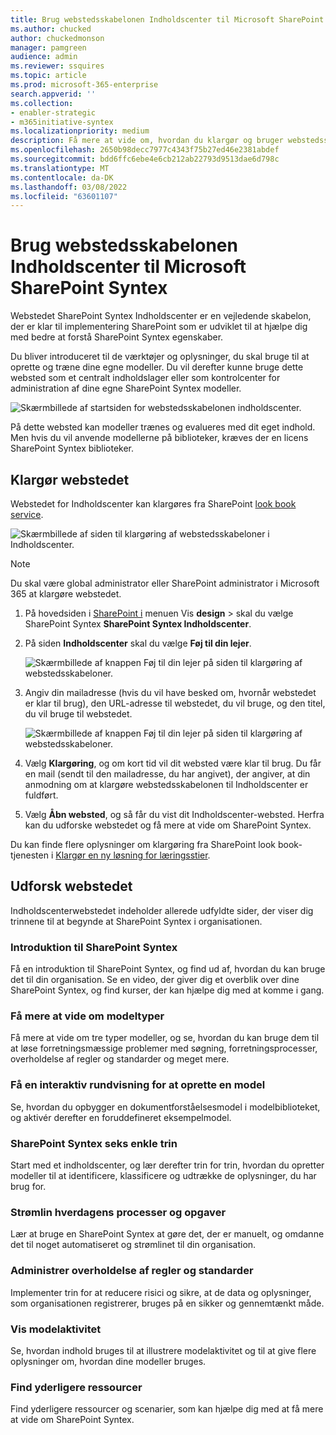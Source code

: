 ```yaml
---
title: Brug webstedsskabelonen Indholdscenter til Microsoft SharePoint Syntex
ms.author: chucked
author: chuckedmonson
manager: pamgreen
audience: admin
ms.reviewer: ssquires
ms.topic: article
ms.prod: microsoft-365-enterprise
search.appverid: ''
ms.collection:
- enabler-strategic
- m365initiative-syntex
ms.localizationpriority: medium
description: Få mere at vide om, hvordan du klargør og bruger webstedsskabelonen Indholdscenter i Microsoft SharePoint Syntex.
ms.openlocfilehash: 2650b98decc7977c4343f75b27ed46e2381abdef
ms.sourcegitcommit: bdd6ffc6ebe4e6cb212ab22793d9513dae6d798c
ms.translationtype: MT
ms.contentlocale: da-DK
ms.lasthandoff: 03/08/2022
ms.locfileid: "63601107"
---
```

# <a name="use-the-content-center-site-template-for-microsoft-sharepoint-syntex"></a>Brug webstedsskabelonen Indholdscenter til Microsoft SharePoint Syntex

Webstedet SharePoint Syntex Indholdscenter er en vejledende skabelon, der er klar til implementering SharePoint som er udviklet til at hjælpe dig med bedre at forstå SharePoint Syntex egenskaber.

Du bliver introduceret til de værktøjer og oplysninger, du skal bruge til at oprette og træne dine egne modeller. Du vil derefter kunne bruge dette websted som et centralt indholdslager eller som kontrolcenter for administration af dine egne SharePoint Syntex modeller.

![Skærmbillede af startsiden for webstedsskabelonen indholdscenter.](../media/content-understanding/content-center-site-home-page.png)

På dette websted kan modeller trænes og evalueres med dit eget indhold. Men hvis du vil anvende modellerne på biblioteker, kræves der en licens SharePoint Syntex biblioteker.  

## <a name="provision-the-site"></a>Klargør webstedet

Webstedet for Indholdscenter kan klargøres fra SharePoint [look book service](https://lookbook.microsoft.com/).

![Skærmbillede af siden til klargøring af webstedsskabeloner i Indholdscenter.](../media/content-understanding/content-center-site-provisioning-page.png)

> [!NOTE]
> Du skal være global administrator eller SharePoint administrator i Microsoft 365 at klargøre webstedet.

1. På hovedsiden i [SharePoint i](https://lookbook.microsoft.com/) menuen Vis **design**  >  skal du vælge SharePoint Syntex **SharePoint Syntex Indholdscenter**.

2. På siden **Indholdscenter** skal du vælge **Føj til din lejer**.

    ![Skærmbillede af knappen Føj til din lejer på siden til klargøring af webstedsskabeloner.](../media/content-understanding/content-center-site-add-to-your-tenant.png)

3. Angiv din mailadresse (hvis du vil have besked om, hvornår webstedet er klar til brug), den URL-adresse til webstedet, du vil bruge, og den titel, du vil bruge til webstedet. 

    ![Skærmbillede af knappen Føj til din lejer på siden til klargøring af webstedsskabeloner.](../media/content-understanding/content-center-email-and-url.png)

4. Vælg **Klargøring**, og om kort tid vil dit websted være klar til brug. Du får en mail (sendt til den mailadresse, du har angivet), der angiver, at din anmodning om at klargøre webstedsskabelonen til Indholdscenter er fuldført.

5. Vælg **Åbn websted**, og så får du vist dit Indholdscenter-websted. Herfra kan du udforske webstedet og få mere at vide om SharePoint Syntex. 

Du kan finde flere oplysninger om klargøring fra SharePoint look book-tjenesten i [Klargør en ny løsning for læringsstier](/office365/customlearning/custom_provision).

## <a name="explore-the-site"></a>Udforsk webstedet

Indholdscenterwebstedet indeholder allerede udfyldte sider, der viser dig trinnene til at begynde at SharePoint Syntex i organisationen. 

### <a name="get-started-with-sharepoint-syntex"></a>Introduktion til SharePoint Syntex

Få en introduktion til SharePoint Syntex, og find ud af, hvordan du kan bruge det til din organisation. Se en video, der giver dig et overblik over dine SharePoint Syntex, og find kurser, der kan hjælpe dig med at komme i gang.

### <a name="learn-about-model-types"></a>Få mere at vide om modeltyper

Få mere at vide om tre typer modeller, og se, hvordan du kan bruge dem til at løse forretningsmæssige problemer med søgning, forretningsprocesser, overholdelse af regler og standarder og meget mere.

### <a name="take-an-interactive-tour-to-create-a-model"></a>Få en interaktiv rundvisning for at oprette en model

Se, hvordan du opbygger en dokumentforståelsesmodel i modelbiblioteket, og aktivér derefter en foruddefineret eksempelmodel.

### <a name="sharepoint-syntex-in-six-simple-steps"></a>SharePoint Syntex seks enkle trin

Start med et indholdscenter, og lær derefter trin for trin, hvordan du opretter modeller til at identificere, klassificere og udtrække de oplysninger, du har brug for.

### <a name="streamline-everyday-processes-and-tasks"></a>Strømlin hverdagens processer og opgaver

Lær at bruge en SharePoint Syntex at gøre det, der er manuelt, og omdanne det til noget automatiseret og strømlinet til din organisation.

### <a name="manage-compliance"></a>Administrer overholdelse af regler og standarder

Implementer trin for at reducere risici og sikre, at de data og oplysninger, som organisationen registrerer, bruges på en sikker og gennemtænkt måde.

### <a name="view-model-activity"></a>Vis modelaktivitet

Se, hvordan indhold bruges til at illustrere modelaktivitet og til at give flere oplysninger om, hvordan dine modeller bruges.

### <a name="find-additional-resources"></a>Find yderligere ressourcer

Find yderligere ressourcer og scenarier, som kan hjælpe dig med at få mere at vide om SharePoint Syntex.


